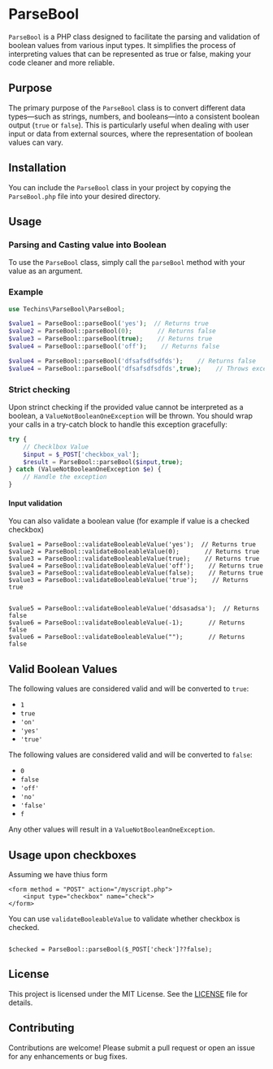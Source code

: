 # ParseBool

`ParseBool` is a PHP class designed to facilitate the parsing and validation of boolean values from various input types. It simplifies the process of interpreting values that can be represented as true or false, making your code cleaner and more reliable.

## Purpose

The primary purpose of the `ParseBool` class is to convert different data types—such as strings, numbers, and booleans—into a consistent boolean output (`true` or `false`). This is particularly useful when dealing with user input or data from external sources, where the representation of boolean values can vary.

## Installation

You can include the `ParseBool` class in your project by copying the `ParseBool.php` file into your desired directory. 

## Usage

### Parsing and Casting value into Boolean

To use the `ParseBool` class, simply call the `parseBool` method with your value as an argument. 

### Example

```php
use Techins\ParseBool\ParseBool;

$value1 = ParseBool::parseBool('yes');  // Returns true
$value2 = ParseBool::parseBool(0);       // Returns false
$value3 = ParseBool::parseBool(true);    // Returns true
$value4 = ParseBool::parseBool('off');    // Returns false

$value4 = ParseBool::parseBool('dfsafsdfsdfds');    // Returns false
$value4 = ParseBool::parseBool('dfsafsdfsdfds',true);    // Throws exception look bellow

```

### Strict checking
Upon strinct checking if the provided value cannot be interpreted as a boolean, a `ValueNotBooleanOneException` will be thrown. You should wrap your calls in a try-catch block to handle this exception gracefully:

```php
try {
    // Checklbox Value
    $input = $_POST['checkbox_val'];
    $result = ParseBool::parseBool($input,true);
} catch (ValueNotBooleanOneException $e) {
    // Handle the exception
}
```



#### Input validation
You can also validate a boolean value (for example if value is a checked checkbox)

```
$value1 = ParseBool::validateBooleableValue('yes');  // Returns true
$value2 = ParseBool::validateBooleableValue(0);       // Returns true
$value3 = ParseBool::validateBooleableValue(true);    // Returns true
$value4 = ParseBool::validateBooleableValue('off');    // Returns true
$value3 = ParseBool::validateBooleableValue(false);    // Returns true
$value3 = ParseBool::validateBooleableValue('true');    // Returns true


$value5 = ParseBool::validateBooleableValue('ddsasadsa');  // Returns false
$value6 = ParseBool::validateBooleableValue(-1);       // Returns false
$value6 = ParseBool::validateBooleableValue("");       // Returns false

```

## Valid Boolean Values

The following values are considered valid and will be converted to `true`:

- `1`
- `true`
- `'on'`
- `'yes'`
- `'true'`

The following values are considered valid and will be converted to `false`:

- `0`
- `false`
- `'off'`
- `'no'`
- `'false'`
- `f`

Any other values will result in a `ValueNotBooleanOneException`.


## Usage upon checkboxes

Assuming we have thius form

```
<form method = "POST" action="/myscript.php">
    <input type="checkbox" name="check">
</form>

```

You can use `validateBooleableValue` to validate whether checkbox is checked.

```

$checked = ParseBool::parseBool($_POST['check']??false);

```

## License

This project is licensed under the MIT License. See the [LICENSE](LICENSE) file for details.

## Contributing

Contributions are welcome! Please submit a pull request or open an issue for any enhancements or bug fixes.
